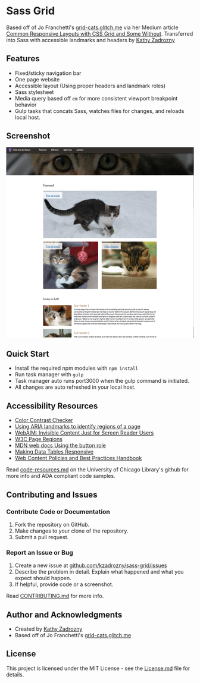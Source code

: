 # Sass Grid
Based off of Jo Franchetti's [grid-cats.glitch.me](https://grid-cats.glitch.me) via her Medium article [Common Responsive Layouts with CSS Grid and Some Without](https://medium.com/samsung-internet-dev/common-responsive-layouts-with-css-grid-and-some-without-245a862f48df). Transferred into Sass with accessible landmarks and headers by [Kathy Zadrozny](https://github.com/kzadrozny)

## Features
* Fixed/sticky navigation bar
* One page website
* Accessible layout (Using proper headers and landmark roles)
* Sass stylesheet
* Media query based off `em` for more consistent viewport breakpoint behavior
* Gulp tasks that concats Sass, watches files for changes, and reloads local host.

## Screenshot
![Screenshot of top half of template](docs/Site-Screenshot_README.png)

## Quick Start
* Install the required npm modules with `npm install`
* Run task manager with `gulp`
* Task manager auto runs port3000 when the gulp command is initiated.
* All changes are auto refreshed in your local host.

## Accessibility Resources
* [Color Contrast Checker](https://webaim.org/resources/contrastchecker/)
* [Using ARIA landmarks to identify regions of a page](https://www.w3.org/WAI/GL/wiki/Using_ARIA_landmarks_to_identify_regions_of_a_page)
* [WebAIM: Invisible Content Just for Screen Reader Users](https://webaim.org/techniques/css/invisiblecontent/)
* [W3C Page Regions](https://www.w3.org/WAI/tutorials/page-structure/regions/)
* [MDN web docs Using the button role](https://developer.mozilla.org/en-US/docs/Web/Accessibility/ARIA/ARIA_Techniques/Using_the_button_role)
* [Making Data Tables Responsive](http://blog.apps.npr.org/2014/05/09/responsive-data-tables.html)
* [Web Content Policies and Best Practices Handbook](https://loop.lib.uchicago.edu/documentation/communications/web-content-policies-and-best-practices-handbook/)

Read [code-resources.md](https://github.com/uchicago-library/uchicago-library.github.io/blob/master/docs/code-resources.md) on the University of Chicago Library's github for more info and ADA compliant code samples.

## Contributing and Issues
### Contribute Code or Documentation
1. Fork the repository on GitHub.
2. Make changes to your clone of the repository.
3. Submit a pull request.

### Report an Issue or Bug
1. Create a new issue at [github.com/kzadrozny/sass-grid/issues](https://github.com/kzadrozny/sass-grid/issues)
2. Describe the problem in detail. Explain what happened and what you expect should happen.
3. If helpful, provide code or a screenshot.

Read [CONTRIBUTING.md](docs/CONTRIBUTING.md) for more info.

## Author and Acknowledgments
* Created by [Kathy Zadrozny](https://github.com/kzadrozny)
* Based off of Jo Franchetti's [grid-cats.glitch.me](https://grid-cats.glitch.me)

## License
This project is licensed under the MIT License - see the [License.md](docs/License.md) file for details.